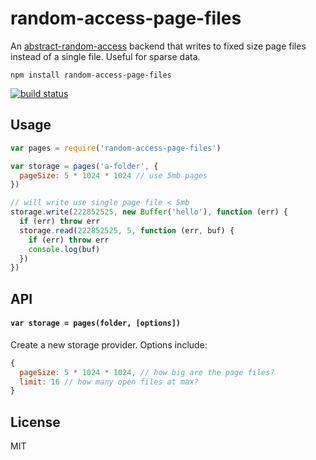# random-access-page-files

An [abstract-random-access](https://github.com/juliangruber/abstract-random-access) backend that writes to fixed size page files instead of a single file. Useful for sparse data.

```
npm install random-access-page-files
```

[![build status](http://img.shields.io/travis/mafintosh/random-access-page-files.svg?style=flat)](http://travis-ci.org/mafintosh/random-access-page-files)

## Usage

``` js
var pages = require('random-access-page-files')

var storage = pages('a-folder', {
  pageSize: 5 * 1024 * 1024 // use 5mb pages
})

// will write use single page file < 5mb
storage.write(222852525, new Buffer('hello'), function (err) {
  if (err) throw err
  storage.read(222852525, 5, function (err, buf) {
    if (err) throw err
    console.log(buf)
  })
})
```

## API

#### `var storage = pages(folder, [options])`

Create a new storage provider. Options include:

``` js
{
  pageSize: 5 * 1024 * 1024, // how big are the page files?
  limit: 16 // how many open files at max?
}
```

## License

MIT
